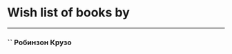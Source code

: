 # Wish list of books by [](https://plus.google.com/u/0/112360297236443517414/)
---

### `` Робинзон Крузо

